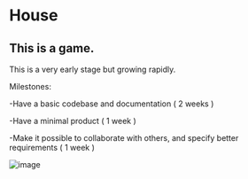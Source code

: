 # House

## This is a game.

This is a very early stage but growing rapidly.

Milestones:

-Have a basic codebase and documentation ( 2 weeks )

-Have a minimal product ( 1 week )

-Make it possible to collaborate with others, and specify better requirements ( 1 week )

![image](https://user-images.githubusercontent.com/48657919/226991160-40f3ce11-b621-4ca4-bc77-4f3e5345bb42.png)
